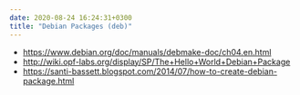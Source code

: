 ```yaml
---
date: 2020-08-24 16:24:31+0300
title: "Debian Packages (deb)"
---
```


- <https://www.debian.org/doc/manuals/debmake-doc/ch04.en.html>
- <http://wiki.opf-labs.org/display/SP/The+Hello+World+Debian+Package>
- <https://santi-bassett.blogspot.com/2014/07/how-to-create-debian-package.html>
